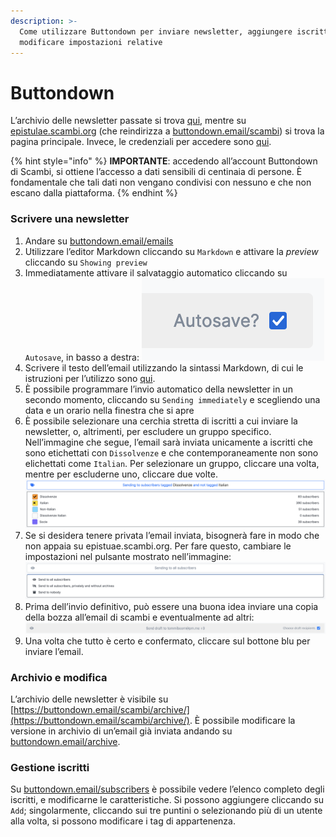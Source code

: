 ```yaml
---
description: >-
  Come utilizzare Buttondown per inviare newsletter, aggiungere iscritti e
  modificare impostazioni relative
---
```


# Buttondown

L’archivio delle newsletter passate si trova [qui](https://buttondown.email/scambi/archive/), mentre su [epistulae.scambi.org](https://epistulae.scambi.org) (che reindirizza a [buttondown.email/scambi](https://buttondown.email/scambi/)) si trova la pagina principale. Invece, le credenziali per accedere sono [qui](https://nuvola.scambi.org/apps/passwords/).

{% hint style="info" %}
**IMPORTANTE**: accedendo all’account Buttondown di Scambi, si ottiene l’accesso a dati sensibili di centinaia di persone. È fondamentale che tali dati non vengano condivisi con nessuno e che non escano dalla piattaforma.
{% endhint %}

### Scrivere una newsletter

1. Andare su [buttondown.email/emails](https://buttondown.email/emails)
2. Utilizzare l’editor Markdown cliccando su `Markdown` e attivare la _preview_ cliccando su `Showing preview`
3. Immediatamente attivare il salvataggio automatico cliccando su `Autosave`, in basso a destra: <img src="../../.gitbook/assets/buttondown-autosave.png" alt="" data-size="line">
4. Scrivere il testo dell’email utilizzando la sintassi Markdown, di cui le istruzioni per l’utilizzo sono [qui](../../piattaforme-e-strumenti/markdown.md).
5. È possibile programmare l’invio automatico della newsletter in un secondo momento, cliccando su `Sending immediately` e scegliendo una data e un orario nella finestra che si apre
6. È possibile selezionare una cerchia stretta di iscritti a cui inviare la newsletter, o, altrimenti, per escludere un gruppo specifico. Nell’immagine che segue, l’email sarà inviata unicamente a iscritti che sono etichettati con `Dissolvenze` e che contemporaneamente non sono elichettati come `Italian`. Per selezionare un gruppo, cliccare una volta, mentre per escluderne uno, cliccare due volte.\
   <img src="../../.gitbook/assets/buttondown-sending-to.png" alt="" data-size="original">
7. Se si desidera tenere privata l’email inviata, bisognerà fare in modo che non appaia su epistuae.scambi.org. Per fare questo, cambiare le impostazioni nel pulsante mostrato nell’immagine:\
   <img src="../../.gitbook/assets/buttondown-visibility.png" alt="" data-size="original">
8. Prima dell’invio definitivo, può essere una buona idea inviare una copia della bozza all’email di scambi e eventualmente ad altri:\
   ![](../../.gitbook/assets/buttondown-send-draft.png)
9. Una volta che tutto è certo e confermato, cliccare sul bottone blu per inviare l’email.

### Archivio e modifica

L’archivio delle newsletter è visibile su [https://buttondown.email/scambi/archive/](https://buttondown.email/scambi/archive/). È possibile modificare la versione in archivio di un’email già inviata andando su [buttondown.email/archive](https://buttondown.email/archive).

### Gestione iscritti

Su [buttondown.email/subscribers](https://buttondown.email/subscribers) è possibile vedere l’elenco completo degli iscritti, e modificarne le caratteristiche. Si possono aggiungere cliccando su `Add`; singolarmente, cliccando sui tre puntini o selezionando più di un utente alla volta, si possono modificare i tag di appartenenza.

